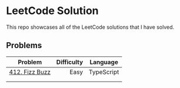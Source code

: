 # LeetCode Solution
This repo showcases all of the LeetCode solutions that I have solved.

## Problems
| Problem                                                    | Difficulty | Language   |
|------------------------------------------------------------|-----------:|------------|
| [412. Fizz Buzz](https://leetcode.com/problems/fizz-buzz/) | Easy       | TypeScript |
|                                                            |            |            |
|                                                            |            |            |